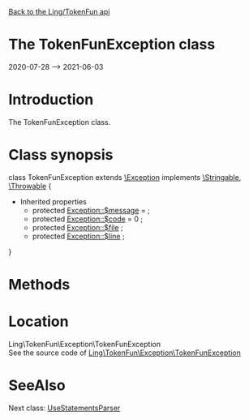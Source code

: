 [Back to the Ling/TokenFun api](https://github.com/lingtalfi/TokenFun/blob/master/doc/api/Ling/TokenFun.md)



The TokenFunException class
================
2020-07-28 --> 2021-06-03






Introduction
============

The TokenFunException class.



Class synopsis
==============


class <span class="pl-k">TokenFunException</span> extends [\Exception](http://php.net/manual/en/class.exception.php) implements [\Stringable](https://wiki.php.net/rfc/stringable), [\Throwable](http://php.net/manual/en/class.throwable.php) {

- Inherited properties
    - protected  [Exception::$message](#property-message) =  ;
    - protected  [Exception::$code](#property-code) = 0 ;
    - protected  [Exception::$file](#property-file) ;
    - protected  [Exception::$line](#property-line) ;

}






Methods
==============






Location
=============
Ling\TokenFun\Exception\TokenFunException<br>
See the source code of [Ling\TokenFun\Exception\TokenFunException](https://github.com/lingtalfi/TokenFun/blob/master/Exception/TokenFunException.php)



SeeAlso
==============
Next class: [UseStatementsParser](https://github.com/lingtalfi/TokenFun/blob/master/doc/api/Ling/TokenFun/Parser/UseStatementsParser.md)<br>
